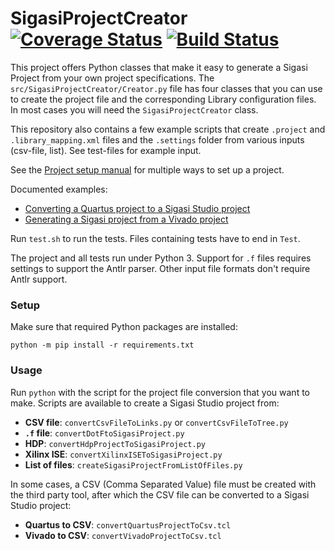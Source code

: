 SigasiProjectCreator [![Coverage Status](https://coveralls.io/repos/github/sigasi/SigasiProjectCreator/badge.svg?branch=master)](https://coveralls.io/github/sigasi/SigasiProjectCreator?branch=verilog_support) [![Build Status](https://travis-ci.org/sigasi/SigasiProjectCreator.svg?branch=master)](https://travis-ci.org/sigasi/SigasiProjectCreator)
====================

This project offers Python classes that make it easy to generate a
Sigasi Project from your own project specifications.  The
`src/SigasiProjectCreator/Creator.py` file has four classes that you
can use to create the project file and the corresponding Library
configuration files. In most cases you will need the
`SigasiProjectCreator` class.

This repository also contains a few example scripts that create
`.project` and `.library_mapping.xml` files and the `.settings` folder
from various inputs (csv-file, list). See test-files for example
input.

See the [Project setup manual](https://insights.sigasi.com/manual/projectsetup/) for multiple ways to set up a project.

Documented examples:
* [Converting a Quartus project to a Sigasi Studio project](https://insights.sigasi.com/tech/importing-quartus-project-sigasi/)
* [Generating a Sigasi project from a Vivado project](https://insights.sigasi.com/tech/generating-sigasi-project-vivado-project/)

Run `test.sh` to run the tests.
Files containing tests have to end in `Test`.

The project and all tests run under Python 3. Support for `.f` files
requires settings to support the Antlr parser. Other input file
formats don't require Antlr support.

### Setup

Make sure that required Python packages are installed:

`python -m pip install -r requirements.txt`

### Usage

Run `python` with the script for the project file conversion that you want to make. Scripts are available to create a Sigasi Studio project from:

* **CSV file**: `convertCsvFileToLinks.py` or `convertCsvFileToTree.py`
* **`.f` file**: `convertDotFtoSigasiProject.py`
* **HDP**: `convertHdpProjectToSigasiProject.py`
* **Xilinx ISE**: `convertXilinxISEToSigasiProject.py`
* **List of files**: `createSigasiProjectFromListOfFiles.py`

In some cases, a CSV (Comma Separated Value) file must be created with
the third party tool, after which the CSV file can be converted to a
Sigasi Studio project:

* **Quartus to CSV**: `convertQuartusProjectToCsv.tcl`
* **Vivado to CSV**: `convertVivadoProjectToCsv.tcl`

